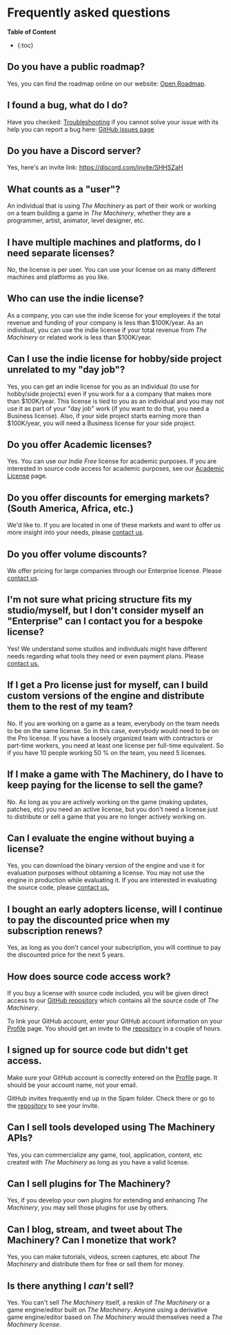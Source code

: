 # Frequently asked questions

**Table of Content**

* {:toc}

## Do you have a public roadmap?

Yes, you can find the roadmap online on our website: [Open Roadmap](https://ourmachinery.com/roadmap.html).

## I found a bug, what do I do?

Have you checked: [Troubleshooting](https://books.ourmachinery.com/troubleshooting.html) if you cannot solve your issue with its help you can report a bug here: [GitHub issues page](https://github.com/OurMachinery/themachinery-public/issues)

## Do you have a Discord server?

Yes, here's an invite link: https://discord.com/invite/SHHSZaH

## What counts as a "user"?

An individual that is using *The Machinery* as part of their work or working on a team building a game in *The Machinery*, whether they are a programmer, artist, animator, level designer, etc.

## I have multiple machines and platforms, do I need separate licenses?

No, the license is per user. You can use your license on as many different machines and platforms as you like.

## Who can use the indie license?

As a company, you can use the indie license for your employees if the total revenue and funding of your company is less than $100K/year. As an individual, you can use the indie license if your total revenue from *The Machinery* or related work is less than $100K/year.

## Can I use the indie license for hobby/side project unrelated to my "day job"?

Yes, you can get an indie license for you as an individual (to use for hobby/side projects) even if you work for a a company that makes more than $100K/year. This license is tied to you as an individual and you may not use it as part of your "day job" work (if you want to do that, you need a Business license). Also, if your side project starts earning more than $100K/year, you will need a Business license for your side project.

## Do you offer Academic licenses?

Yes. You can use our *Indie Free* license for academic purposes. If you are interested in source code access for academic purposes, see our [Academic License](https://ourmachinery.com/academic.html) page.

## Do you offer discounts for emerging markets? (South America, Africa, etc.)

We'd like to. If you are located in one of these markets and want to offer us more insight into your needs, please [contact us](mailto:ping@ourmachinery.com).

## Do you offer volume discounts?

We offer pricing for large companies through our Enterprise license. Please [contact us](mailto:ping@ourmachinery.com).

## I'm not sure what pricing structure fits my studio/myself, but I don't consider myself an "Enterprise" can I contact you for a bespoke license?

Yes! We understand some studios and individuals might have different needs regarding what tools they need or even payment plans. Please [contact us.](mailto:ping@ourmachinery.com)

## If I get a Pro license just for myself, can I build custom versions of the engine and distribute them to the rest of my team?

No. If you are working on a game as a team, everybody on the team needs to be on the same license. So in this case, everybody would need to be on the Pro license. If you have a loosely organized team with contractors or part-time workers, you need at least one license per full-time equivalent. So if you have 10 people working 50 % on the team, you need 5 licenses.

## If I make a game with The Machinery, do I have to keep paying for the license to sell the game?

No. As long as you are actively working on the game (making updates, patches, etc) you need an active license, but you don't need a license just to distribute or sell a game that you are no longer actively working on.

## Can I evaluate the engine without buying a license?

Yes, you can download the binary version of the engine and use it for evaluation purposes without obtaining a license. You may not use the engine in production while evaluating it. If you are interested in evaluating the source code, please [contact us.](mailto:ping@ourmachinery.com)

## I bought an early adopters license, will I continue to pay the discounted price when my subscription renews?

Yes, as long as you don't cancel your subscription, you will continue to pay the discounted price for the next 5 years.

## How does source code access work?

If you buy a license with source code included, you will be given direct access to our [GitHub repository](https://github.com/ourmachinery/themachinery) which contains all the source code of *The Machinery*.

To link your GitHub account, enter your GitHub account information on your [Profile](https://ourmachinery.com/profile.html) page. You should get an invite to the [repository](https://github.com/ourmachinery/themachinery) in a couple of hours.

## I signed up for source code but didn't get access.

Make sure your GitHub account is correctly entered on the [Profile](https://ourmachinery.com/profile.html) page. It should be your account name, not your email.

GitHub invites frequently end up in the Spam folder. Check there or go to the [repository](https://github.com/ourmachinery/themachinery) to see your invite.

## Can I sell tools developed using The Machinery APIs?

Yes, you can commercialize any game, tool, application, content, etc created with *The Machinery* as long as you have a valid license.

## Can I sell plugins for The Machinery?

Yes, if you develop your own plugins for extending and enhancing *The Machinery*, you may sell those plugins for use by others.

## Can I blog, stream, and tweet about The Machinery? Can I monetize that work?

Yes, you can make tutorials, videos, screen captures, etc about *The Machinery* and distribute them for free or sell them for money.

## Is there anything I *can't* sell?

Yes. You can't sell *The Machinery* itself, a reskin of *The Machinery* or a game engine/editor built on *The Machinery*. Anyone using a derivative game engine/editor based on *The Machinery* would themselves need a *The Machinery license*.